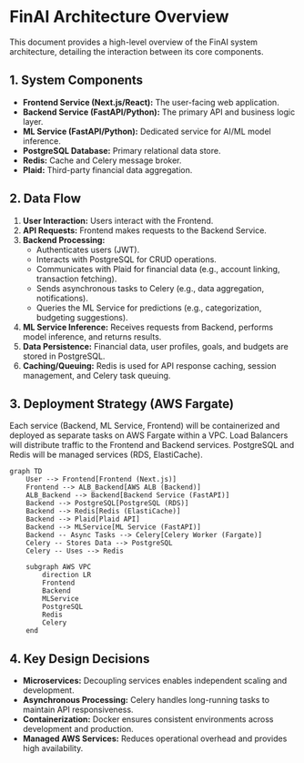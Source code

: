 # FinAI Architecture Overview

This document provides a high-level overview of the FinAI system architecture, detailing the interaction between its core components.

## 1. System Components

*   **Frontend Service (Next.js/React):** The user-facing web application.
*   **Backend Service (FastAPI/Python):** The primary API and business logic layer.
*   **ML Service (FastAPI/Python):** Dedicated service for AI/ML model inference.
*   **PostgreSQL Database:** Primary relational data store.
*   **Redis:** Cache and Celery message broker.
*   **Plaid:** Third-party financial data aggregation.

## 2. Data Flow

1.  **User Interaction:** Users interact with the Frontend.
2.  **API Requests:** Frontend makes requests to the Backend Service.
3.  **Backend Processing:**
    *   Authenticates users (JWT).
    *   Interacts with PostgreSQL for CRUD operations.
    *   Communicates with Plaid for financial data (e.g., account linking, transaction fetching).
    *   Sends asynchronous tasks to Celery (e.g., data aggregation, notifications).
    *   Queries the ML Service for predictions (e.g., categorization, budgeting suggestions).
4.  **ML Service Inference:** Receives requests from Backend, performs model inference, and returns results.
5.  **Data Persistence:** Financial data, user profiles, goals, and budgets are stored in PostgreSQL.
6.  **Caching/Queuing:** Redis is used for API response caching, session management, and Celery task queuing.

## 3. Deployment Strategy (AWS Fargate)

Each service (Backend, ML Service, Frontend) will be containerized and deployed as separate tasks on AWS Fargate within a VPC. Load Balancers will distribute traffic to the Frontend and Backend services. PostgreSQL and Redis will be managed services (RDS, ElastiCache).

```mermaid
graph TD
    User --> Frontend[Frontend (Next.js)]
    Frontend --> ALB_Backend[AWS ALB (Backend)]
    ALB_Backend --> Backend[Backend Service (FastAPI)]
    Backend --> PostgreSQL[PostgreSQL (RDS)]
    Backend --> Redis[Redis (ElastiCache)]
    Backend --> Plaid[Plaid API]
    Backend --> MLService[ML Service (FastAPI)]
    Backend -- Async Tasks --> Celery[Celery Worker (Fargate)]
    Celery -- Stores Data --> PostgreSQL
    Celery -- Uses --> Redis

    subgraph AWS VPC
        direction LR
        Frontend
        Backend
        MLService
        PostgreSQL
        Redis
        Celery
    end
```

## 4. Key Design Decisions

*   **Microservices:** Decoupling services enables independent scaling and development.
*   **Asynchronous Processing:** Celery handles long-running tasks to maintain API responsiveness.
*   **Containerization:** Docker ensures consistent environments across development and production.
*   **Managed AWS Services:** Reduces operational overhead and provides high availability.
